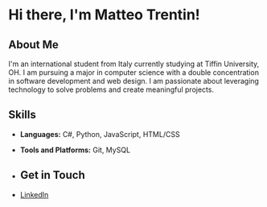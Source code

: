 # Hi there, I'm Matteo Trentin!

## About Me

I'm an international student from Italy currently studying at Tiffin University, OH. 
I am pursuing a major in computer science with a double concentration in software development and web design.
I am passionate about leveraging technology to solve problems and create meaningful projects.

## Skills

- **Languages:** C#, Python, JavaScript, HTML/CSS
- **Tools and Platforms:** Git, MySQL

- ## Get in Touch

- [LinkedIn](https://www.linkedin.com/in/matteo-trentin-243124221/) 
